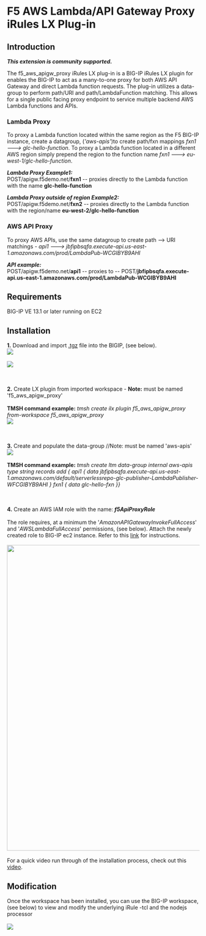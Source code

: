 # F5 AWS Lambda/API Gateway Proxy iRules LX Plug-in

## Introduction

<b><i>**This extension is community supported.**</i></b>

The f5_aws_apigw_proxy iRules LX plug-in is a BIG-IP iRules LX plugin for enables the BIG-IP to act as a many-to-one proxy for both AWS API Gateway and direct Lambda function requests.  The plug-in utilizes a data-group to perform path/URI and path/LambdaFunction matching.  This allows for a single public facing proxy endpoint to service multiple backend AWS Lambda functions and APIs.

### Lambda Proxy
To proxy a Lambda function located within the same region as the F5 BIG-IP instance, create a datagroup, (<i>'aws-apis'</i>)to create path/fxn mappings  <i>fxn1 ---> glc-hello-function</i>.  To proxy a Lambda function located in a different AWS region simply prepend the region to the function name  <i>fxn1 ---> eu-west-1/glc-hello-function</i>.   

<b><i>Lambda Proxy Example1:</b></i><br>POST/apigw.f5demo.net/<b>fxn1</b>  -- proxies directly to the Lambda function with the name <b>glc-hello-function</b>

<b><i>Lambda Proxy outside of region Example2:</b></i><br>POST/apigw.f5demo.net/<b>fxn2</b>  -- proxies directly to the Lambda function with the region/name <b>eu-west-2/glc-hello-function</b>


### AWS API Proxy
To proxy AWS APIs, use the same datagroup to create path --> URI matchings -   <i>api1 ---> jbfipbsqfa.execute-api.us-east-1.amazonaws.com/prod/LambdaPub-WCGIBYB9AHI</i><br>     

<b><i>API example:</b></i><br>POST/apigw.f5demo.net/<b>api1</b>  -- proxies to -- POST/<b>jbfipbsqfa.execute-api.us-east-1.amazonaws.com/prod/LambdaPub-WCGIBYB9AHI</b>
        
## Requirements

BIG-IP VE 13.1 or later running on EC2

## Installation

<b>1.</b> Download and import [.tgz](https://github.com/gregcoward/f5-aws-apigw-proxy/releases/download/1.0.0/f5_aws_apigw_proxy.tgz) file into the BIGIP, (see below). 
<br><img src="images/impwrkspace.png"><br>
<br><img src="images/installedwrkspace.png"><br> 

<br><br><b>2.</b> Create LX plugin from imported workspace   -  <b>Note:</b> must be named 'f5_aws_apigw_proxy'
<br><br><b>TMSH command example:</b> <i>tmsh create ilx plugin f5_aws_apigw_proxy from-workspace f5_aws_apigw_proxy</i>
<br><img src="images/newplugin.png"><br>

<br><br><b>3.</b> Create and populate the data-group  //Note: must be named 'aws-apis'
<br><img src="images/datagroup.png">
<br><br><b>TMSH command example:</b> <i>tmsh create ltm data-group internal aws-apis type string records add { api1 { data jbfipbsqfa.execute-api.us-east-1.amazonaws.com/default/serverlessrepo-glc-publisher-LambdaPublisher-WFCGIBYB9AHI } fxn1 { data glc-hello-fxn }}</i>

<br><br><b>4.</b> Create an AWS IAM role with the name:  <b><i>f5ApiProxyRole</i></b>  <br><br>The role requires, at a minimum the '<i>AmazonAPIGatewayInvokeFullAccess</i>' and '<i>AWSLambdaFullAccess</i>' permissions, (see below).  Attach the newly created role to BIG-IP ec2 instance. Refer to this [link](https://aws.amazon.com/blogs/security/easily-replace-or-attach-an-iam-role-to-an-existing-ec2-instance-by-using-the-ec2-console/) for instructions. 
<br><br><img width="600" height="800" src="images/perms.png"><br><br>
For a quick video run through of the installation process, check out this [video](https://www.youtube.com/watch?v=lY-LQtkKu0o).

## Modification 

Once the workspace has been installed, you can use the BIG-IP workspace, (see below) to view and modify the underlying iRule -tcl  and the nodejs processor
<br><br><img src="images/workspace.png">

</body>	
</HTML>
